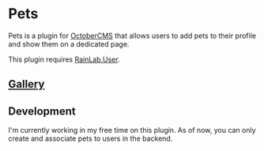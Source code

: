# Pets
Pets is a plugin for [OctoberCMS](http://octobercms.com/) that allows users to add pets to their profile and show them on a dedicated page.

This plugin requires [RainLab.User](https://octobercms.com/plugin/rainlab-user).

## [Gallery](http://imgur.com/a/GLtU5)

## Development
I'm currently working in my free time on this plugin. As of now, you can only create and associate pets to users in the backend.
